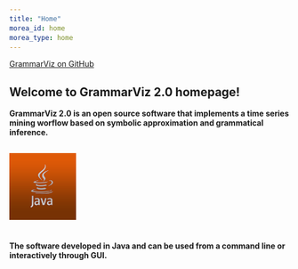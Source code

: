 ```yaml
---
title: "Home"
morea_id: home
morea_type: home
---
```


<script type="text/javascript" src="http://cdn.mathjax.org/mathjax/latest/MathJax.js?config=TeX-AMS-MML_HTMLorMML"></script>

<link rel="stylesheet" href="/css/gh-fork-ribbon.css">
<link rel="stylesheet" type="text/css" href="http://fonts.googleapis.com/css?family=Open+Sans:normal,italic,bold">
<div class="github-fork-ribbon-wrapper right">
  <div class="github-fork-ribbon">
    <a href="https://github.com/grammarviz">GrammarViz on GitHub</a>
  </div>
</div>

## Welcome to GrammarViz 2.0 homepage!
<p><strong>GrammarViz 2.0 is an open source software that implements a time series mining worflow based on symbolic approximation and grammatical inference.</strong></p>

<div class="gray-background">
  <div class="container">
    <div class="row">
      <div class="col-sm-2">
          <div class="row">
           <div class="col-xs-8">
             <img style="margin-top: 15px; margin-bottom: 15px" src="/morea/assets/java.png" width="120px" class="center-block img-circle">
           </div>
          </div>
      </div>
      <div class="col-sm-10">
       <h4>The software developed in Java and can be used from a command line or interactively through GUI.</h4>
      </div>
    </div>
  </div>
</div>
<!-- $$\sum_{n=1}^\infty 1/n^2 = \frac{\pi^2}{6}$$ -->

<!--![GrammarViz 2.0 screenshot](/morea/assets/screen-front.png "GrammarViz 2.0 screenshot")-->
